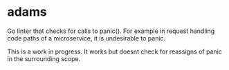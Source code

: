 # adams
Go linter that checks for calls to panic(). For example in request handling code paths of a microservice, it is undesirable to panic.

This is a work in progress. It works but doesnt check for reassigns of panic in the surrounding scope.
